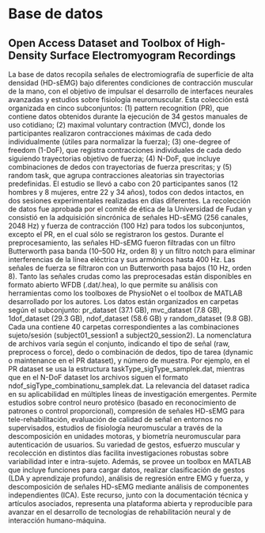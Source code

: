 # Base de datos
## Open Access Dataset and Toolbox of High-Density Surface Electromyogram Recordings 
La base de datos recopila señales de electromiografía de superficie de alta densidad (HD-sEMG) bajo diferentes condiciones de contracción muscular de la mano, con el objetivo de impulsar el desarrollo de interfaces neurales avanzadas y estudios sobre fisiología neuromuscular. Esta colección está organizada en cinco subconjuntos: (1) pattern recognition (PR), que contiene datos obtenidos durante la ejecución de 34 gestos manuales de uso cotidiano; (2) maximal voluntary contraction (MVC), donde los participantes realizaron contracciones máximas de cada dedo individualmente (útiles para normalizar la fuerza); (3) one-degree of freedom (1-DoF), que registra contracciones individuales de cada dedo siguiendo trayectorias objetivo de fuerza; (4) N-DoF, que incluye combinaciones de dedos con trayectorias de fuerza prescritas; y (5) random task, que agrupa contracciones aleatorias sin trayectorias predefinidas.
El estudio se llevó a cabo con 20 participantes sanos (12 hombres y 8 mujeres, entre 22 y 34 años), todos con dedos intactos, en dos sesiones experimentales realizadas en días diferentes. La recolección de datos fue aprobada por el comité de ética de la Universidad de Fudan y consistió en la adquisición sincrónica de señales HD-sEMG (256 canales, 2048 Hz) y fuerza de contracción (100 Hz) para todos los subconjuntos, excepto el PR, en el cual sólo se registraron los gestos.
Durante el preprocesamiento, las señales HD-sEMG fueron filtradas con un filtro Butterworth pasa banda (10–500 Hz, orden 8) y un filtro notch para eliminar interferencias de la línea eléctrica y sus armónicos hasta 400 Hz. Las señales de fuerza se filtraron con un Butterworth pasa bajos (10 Hz, orden 8). Tanto las señales crudas como las preprocesadas están disponibles en formato abierto WFDB (.dat/.hea), lo que permite su análisis con herramientas como los toolboxes de PhysioNet o el toolbox de MATLAB desarrollado por los autores.
Los datos están organizados en carpetas según el subconjunto: pr_dataset (37.1 GB), mvc_dataset (7.8 GB), 1dof_dataset (29.3 GB), ndof_dataset (58.6 GB) y random_dataset (9.8 GB). Cada una contiene 40 carpetas correspondientes a las combinaciones sujeto/sesión (subject01_session1 a subject20_session2). La nomenclatura de archivos varía según el conjunto, indicando el tipo de señal (raw, preprocess o force), dedo o combinación de dedos, tipo de tarea (dynamic o maintenance en el PR dataset), y número de muestra. Por ejemplo, en el PR dataset se usa la estructura taskType_sigType_samplek.dat, mientras que en el N-DoF dataset los archivos siguen el formato ndof_sigType_combinationu_samplek.dat.
La relevancia del dataset radica en su aplicabilidad en múltiples líneas de investigación emergentes. Permite estudios sobre control neuro protésico (basado en reconocimiento de patrones o control proporcional), compresión de señales HD-sEMG para tele-rehabilitación, evaluación de calidad de señal en entornos no supervisados, estudios de fisiología neuromuscular a través de la descomposición en unidades motoras, y biometría neuromuscular para autenticación de usuarios. Su variedad de gestos, esfuerzo muscular y recolección en distintos días facilita investigaciones robustas sobre variabilidad inter e intra-sujeto.
Además, se provee un toolbox en MATLAB que incluye funciones para cargar datos, realizar clasificación de gestos (LDA y aprendizaje profundo), análisis de regresión entre EMG y fuerza, y descomposición de señales HD-sEMG mediante análisis de componentes independientes (ICA). Este recurso, junto con la documentación técnica y artículos asociados, representa una plataforma abierta y reproducible para avanzar en el desarrollo de tecnologías de rehabilitación neural y de interacción humano-máquina.
